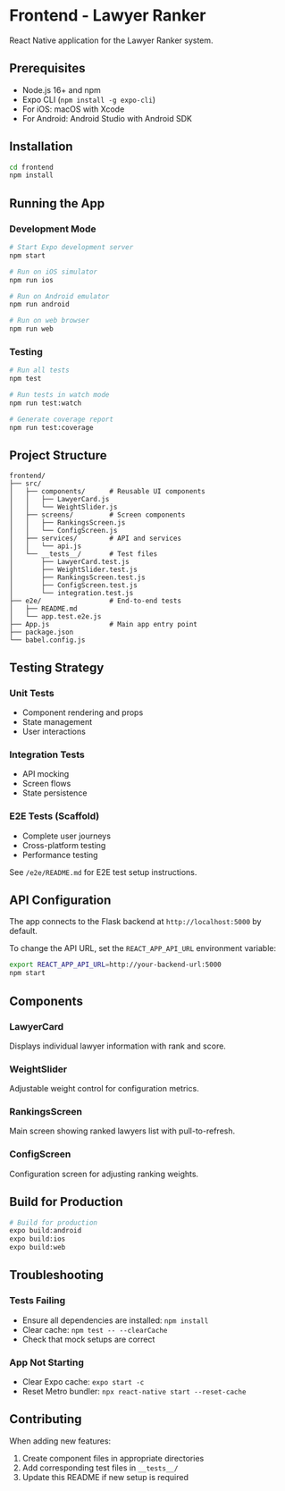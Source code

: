 # Frontend - Lawyer Ranker

React Native application for the Lawyer Ranker system.

## Prerequisites

- Node.js 16+ and npm
- Expo CLI (`npm install -g expo-cli`)
- For iOS: macOS with Xcode
- For Android: Android Studio with Android SDK

## Installation

```bash
cd frontend
npm install
```

## Running the App

### Development Mode

```bash
# Start Expo development server
npm start

# Run on iOS simulator
npm run ios

# Run on Android emulator
npm run android

# Run on web browser
npm run web
```

### Testing

```bash
# Run all tests
npm test

# Run tests in watch mode
npm run test:watch

# Generate coverage report
npm run test:coverage
```

## Project Structure

```
frontend/
├── src/
│   ├── components/      # Reusable UI components
│   │   ├── LawyerCard.js
│   │   └── WeightSlider.js
│   ├── screens/         # Screen components
│   │   ├── RankingsScreen.js
│   │   └── ConfigScreen.js
│   ├── services/        # API and services
│   │   └── api.js
│   └── __tests__/       # Test files
│       ├── LawyerCard.test.js
│       ├── WeightSlider.test.js
│       ├── RankingsScreen.test.js
│       ├── ConfigScreen.test.js
│       └── integration.test.js
├── e2e/                 # End-to-end tests
│   ├── README.md
│   └── app.test.e2e.js
├── App.js               # Main app entry point
├── package.json
└── babel.config.js
```

## Testing Strategy

### Unit Tests
- Component rendering and props
- State management
- User interactions

### Integration Tests
- API mocking
- Screen flows
- State persistence

### E2E Tests (Scaffold)
- Complete user journeys
- Cross-platform testing
- Performance testing

See `/e2e/README.md` for E2E test setup instructions.

## API Configuration

The app connects to the Flask backend at `http://localhost:5000` by default.

To change the API URL, set the `REACT_APP_API_URL` environment variable:

```bash
export REACT_APP_API_URL=http://your-backend-url:5000
npm start
```

## Components

### LawyerCard
Displays individual lawyer information with rank and score.

### WeightSlider
Adjustable weight control for configuration metrics.

### RankingsScreen
Main screen showing ranked lawyers list with pull-to-refresh.

### ConfigScreen
Configuration screen for adjusting ranking weights.

## Build for Production

```bash
# Build for production
expo build:android
expo build:ios
expo build:web
```

## Troubleshooting

### Tests Failing
- Ensure all dependencies are installed: `npm install`
- Clear cache: `npm test -- --clearCache`
- Check that mock setups are correct

### App Not Starting
- Clear Expo cache: `expo start -c`
- Reset Metro bundler: `npx react-native start --reset-cache`

## Contributing

When adding new features:
1. Create component files in appropriate directories
2. Add corresponding test files in `__tests__/`
3. Update this README if new setup is required
